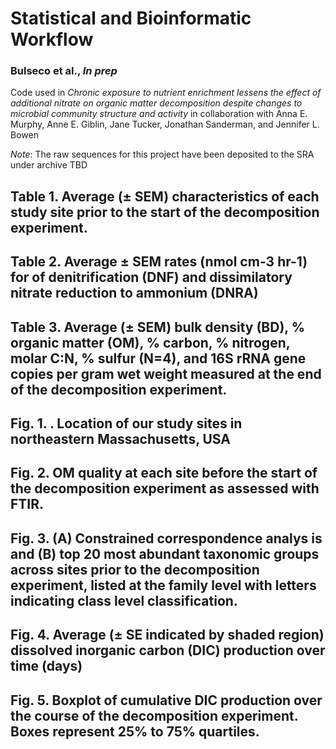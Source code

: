 # Statistical and Bioinformatic Workflow
### Bulseco et al., *In prep*
Code used in *Chronic exposure to nutrient enrichment lessens the effect of additional nitrate on organic matter decomposition despite changes to microbial community structure and activity* in collaboration with Anna E. Murphy, Anne E. Giblin, Jane Tucker, Jonathan Sanderman, and Jennifer L. Bowen

*Note*: The raw sequences for this project have been deposited to the SRA under archive TBD

## Table 1. Average (± SEM) characteristics of each study site prior to the start of the decomposition experiment. 

## Table 2. Average ± SEM  rates (nmol cm-3 hr-1) for of denitrification (DNF) and dissimilatory nitrate reduction to ammonium (DNRA)

## Table 3. Average (± SEM) bulk density (BD), % organic matter (OM), % carbon, % nitrogen, molar C:N, % sulfur (N=4), and 16S rRNA gene copies per gram wet weight measured at the end of the decomposition experiment. 

## Fig. 1. . Location of our study sites in northeastern Massachusetts, USA

## Fig. 2. OM quality at each site before the start of the decomposition experiment as assessed with FTIR.

## Fig. 3. (A) Constrained correspondence analys is and (B) top 20 most abundant taxonomic groups across sites prior to the decomposition experiment, listed at the family level with letters indicating class level classification. 

## Fig. 4. Average (± SE indicated by shaded region) dissolved inorganic carbon (DIC) production over time (days) 

## Fig. 5. Boxplot of cumulative DIC production over the course of the decomposition experiment. Boxes represent 25% to 75% quartiles.

